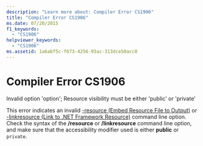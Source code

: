 ```yaml
---
description: "Learn more about: Compiler Error CS1906"
title: "Compiler Error CS1906"
ms.date: 07/20/2015
f1_keywords: 
  - "CS1906"
helpviewer_keywords: 
  - "CS1906"
ms.assetid: 1a6abf5c-f673-4256-93ac-313dce50acc0
---
```

# Compiler Error CS1906

Invalid option 'option'; Resource visibility must be either 'public' or 'private'  
  
 This error indicates an invalid [-resource (Embed Resource File to Output)](../language-reference/compiler-options/resource-compiler-option.md) or [-linkresource (Link to .NET Framework Resource)](../language-reference/compiler-options/linkresource-compiler-option.md) command line option. Check the syntax of the **/resource** or **/linkresource** command line option, and make sure that the accessibility modifier used is either **public** or `private`.
